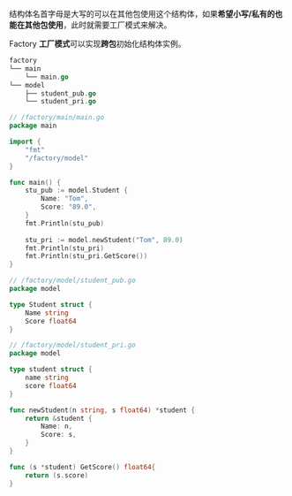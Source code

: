 结构体名首字母是大写的可以在其他包使用这个结构体，如果**希望小写/私有的也能在其他包使用**，此时就需要工厂模式来解决。

Factory **工厂模式**可以实现**跨包**初始化结构体实例。

```go
factory
└── main
    └── main.go
└── model
    ├── student_pub.go
    └── student_pri.go
```

```go
// /factory/main/main.go
package main

import {
    "fmt"
    "/factory/model"
}

func main() {
    stu_pub := model.Student {
        Name: "Tom",
        Score: "89.0",
    }
    fmt.Println(stu_pub)
    
    stu_pri := model.newStudent("Tom", 89.0)
    fmt.Println(stu_pri)
    fmt.Println(stu_pri.GetScore())
}

```

```go
// /factory/model/student_pub.go
package model

type Student struct {
    Name string
    Score float64
}

```

```go
// /factory/model/student_pri.go
package model

type student struct {
    name string
    score float64
}

func newStudent(n string, s float64) *student {
    return &student {
        Name: n,
        Score: s,
    }
}

func (s *student) GetScore() float64{
    return (s.score) 
}
```



